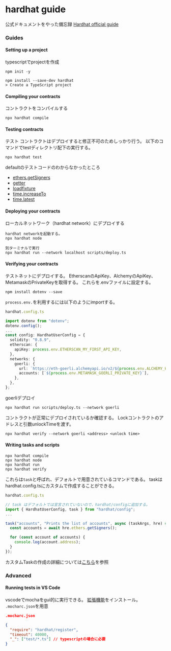 # hardhat guide
公式ドキュメントをやった備忘録
[Hardhat official guide](https://hardhat.org/hardhat-runner/docs/guides/project-setup)

### Guides
#### Setting up a project
typescriptでprojectを作成
```
npm init -y

npm install --save-dev hardhat
> Create a TypeScript project
```
#### Compiling your contracts
コントラクトをコンパイルする
```
npx hardhat compile
```
#### Testing contracts
テスト
コントラクトはデプロイすると修正不可のためしっかり行う。
以下のコマンドでtestディレクトリ配下の実行する。
```
npx hardhat test
```
defaultのテストコードのわからなかったところ
- [ethers.getSigners](https://note.com/standenglish/n/n630a99326be8)
- [getter](https://docs.soliditylang.org/en/v0.8.13/contracts.html#getter-functions)
- [loadfixture](https://hardhat.org/hardhat-network-helpers/docs/reference#loadfixture())
- [time.increaseTo](https://hardhat.org/hardhat-network-helpers/docs/reference#increaseto(timestamp))
- [time.latest](https://hardhat.org/hardhat-network-helpers/docs/reference#latest())

#### Deploying your contracts
ローカルネットワーク（hardhat network）にデプロイする
```
hardhat networkを起動する。
npx hardhat node

別ターミナルで実行
npx hardhat run --network localhost scripts/deploy.ts
```
#### Verifying your contracts
テストネットにデプロイする。
EtherscanのApiKey、AlchemyのApiKey、MetamaskのPrivateKeyを取得する。
これらを.envファイルに設定する。
```
npm install dotenv --save
```
`process.env.`を利用するには以下のようにimportする。

```ts
hardhat.config.ts

import dotenv from "dotenv";
dotenv.config();
...
const config: HardhatUserConfig = {
  solidity: "0.8.9",
  etherscan: {
    apiKey: process.env.ETHERSCAN_MY_FIRST_API_KEY,
  },
  networks: {
    goerli: {
      url: `https://eth-goerli.alchemyapi.io/v2/${process.env.ALCHEMY_HARDHAT_API_KEY}`,
      accounts: [`${process.env.METAMASK_GOERLI_PRIVATE_KEY}`],
    },
  },
};
```
goerliデプロイ
```
npx hardhat run scripts/deploy.ts --network goerli
```
コントラクトが正常にデプロイされているか確認する。
Lockコントラクトのアドレスと引数unlockTimeを渡す。
```
npx hardhat verify --network goerli <address> <unlock time>
```
#### Writing tasks and scripts
```
npx hardhat compile
npx hardhat node
npx hardhat run
npx hardhat verify
```
これらは`task`と呼ばれ、デフォルトで用意されているコマンドである。
taskはhardhat.config.tsにカスタムで作成することができる。

```ts
hardhat.config.ts

// task はデフォルトでは宣言されていないので、hardhat/configに追加する。
import { HardhatUserConfig, task } from "hardhat/config";
...

task("accounts", "Prints the list of accounts", async (taskArgs, hre) => {
  const accounts = await hre.ethers.getSigners();

  for (const account of accounts) {
    console.log(account.address);
  }
});
```
カスタムTaskの作成の詳細については[こちら](https://hardhat.org/hardhat-runner/docs/advanced/create-task#creating-a-task)を参照

### Advanced
#### Running tests in VS Code
vscodeでmochaをgui的に実行できる。
[拡張機能](https://marketplace.visualstudio.com/items?itemName=hbenl.vscode-mocha-test-adapter)をインストール。
`.mocharc.json`を用意
```json
.mocharc.json

{
  "require": "hardhat/register",
  "timeout": 40000,
  "_": ["test/*.ts"] // typescriptの場合に必要
}
```






